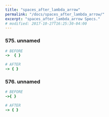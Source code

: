 ```yaml
---
title: "spaces_after_lambda_arrow"
permalink: "/docs/spaces_after_lambda_arrow/"
excerpt: "spaces_after_lambda_arrow Specs."
# modified: 2017-10-27T16:25:30-04:00
---
```

### 575. unnamed
```ruby
# BEFORE
->  { }
```
```ruby
# AFTER
-> { }
```
### 576. unnamed
```ruby
# BEFORE
->{ }
```
```ruby
# AFTER
-> { }
```
